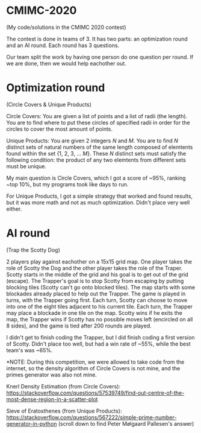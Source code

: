 # CMIMC-2020 
(My code/solutions in the CMIMC 2020 contest)

The contest is done in teams of 3. It has two parts: an optimization round and an AI round. Each round has 3 questions.

Our team split the work by having one person do one question per round. If we are done, then we would help eachother out.

# Optimization round
(Circle Covers & Unique Products)

Circle Covers: You are given a list of points and a list of radii (the length). You are to find where to put these circles of specified radii in order for the circles to cover the most amount of points.

Unique Products: You are given 2 integers *N* and *M*. You are to find *N* distinct sets of natural numbers of the same length composed of elemtents found within the set {1, 2, 3, ... *M*}. These *N* distinct sets must satisfy the following condition: the product of any two elemtents from different sets must be unique.

My main question is Circle Covers, which I got a score of ~95%, ranking ~top 10%, but my programs took like days to run.

For Unique Products, I got a simple strategy that worked and found results, but it was more math and not as much optimization. Didn't place very well either.

# AI round
(Trap the Scotty Dog)

2 players play against eachother on a 15x15 grid map. One player takes the role of Scotty the Dog and the other player takes the role of the Traper. Scotty starts in the middle of the grid and his goal is to get out of the grid (escape). The Trapper's goal is to stop Scotty from escaping by putting blocking tiles (Scotty can't go onto blocked tiles). The map starts with some blockades already placed to help out the Trapper. The game is played in turns, with the Trapper going first. Each turn, Scotty can choose to move into one of the eight tiles adjacent to his current tile. Each turn, the Trapper may place a blockade in one tile on the map. Scotty wins if he exits the map, the Trapper wins if Scotty has no possible moves left (encircled on all 8 sides), and the game is tied after 200 rounds are played.

I didn't get to finish coding the Trapper, but I did finish coding a first version of Scotty. Didn't place too well, but had a win rate of ~55%, while the best team's was ~65%.


*NOTE: During this competition, we were allowed to take code from the internet, so the density algorithm of Circle Covers is not mine, and the primes generator was also not mine.

Knerl Density Estimation (from Circle Covers): https://stackoverflow.com/questions/57539749/find-out-centre-of-the-most-dense-region-in-a-scatter-plot

Sieve of Eratosthenes (from Unique Products): https://stackoverflow.com/questions/567222/simple-prime-number-generator-in-python (scroll down to find Peter Mølgaard Pallesen's answer)
